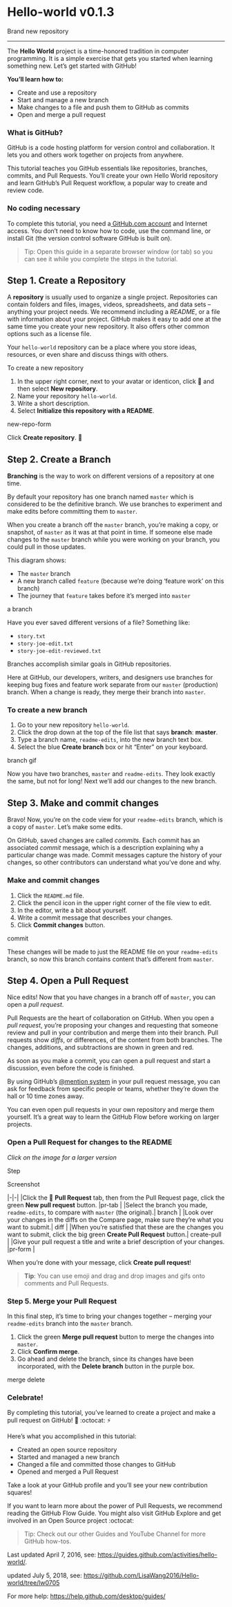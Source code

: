 # Hello-world v0.1.3

Brand new repository

----------

The **Hello World** project is a time-honored tradition in computer programming. It is a simple exercise that gets you started when learning something new. Let’s get started with GitHub!

**You’ll learn how to:**

- Create and use a repository
- Start and manage a new branch
- Make changes to a file and push them to GitHub as commits
- Open and merge a pull request



### What is GitHub? ###

GitHub is a code hosting platform for version control and collaboration. It lets you and others work together on projects from anywhere.

This tutorial teaches you GitHub essentials like repositories, branches, commits, and Pull Requests. You’ll create your own Hello World repository and learn GitHub’s Pull Request workflow, a popular way to create and review code.

### No coding necessary ###

To complete this tutorial, you need a[ GitHub.com account](http://github.com/) and Internet access. You don’t need to know how to code, use the command line, or install Git (the version control software GitHub is built on).


> Tip: Open this guide in a separate browser window (or tab) so you can see it while you complete the steps in the tutorial.



## Step 1. Create a Repository ##

A **repository** is usually used to organize a single project. Repositories can contain folders and files, images, videos, spreadsheets, and data sets – anything your project needs. We recommend including a *README*, or a file with information about your project. GitHub makes it easy to add one at the same time you create your new repository. It also offers other common options such as a license file.

Your `hello-world` repository can be a place where you store ideas, resources, or even share and discuss things with others.

To create a new repository
1. In the upper right corner, next to your avatar or identicon, click  and then select **New repository**.
2. Name your repository `hello-world`.
3. Write a short description.
4. Select **Initialize this repository with a README**.

new-repo-form

Click **Create repository**. :tada:



## Step 2. Create a Branch ##

**Branching** is the way to work on different versions of a repository at one time.

By default your repository has one branch named `master` which is considered to be the definitive branch. We use branches to experiment and make edits before committing them to `master`.

When you create a branch off the `master` branch, you’re making a copy, or snapshot, of `master` as it was at that point in time. If someone else made changes to the `master` branch while you were working on your branch, you could pull in those updates.

This diagram shows:
- The `master` branch
- A new branch called `feature` (because we’re doing ‘feature work’ on this branch)
- The journey that `feature` takes before it’s merged into `master` 

a branch

Have you ever saved different versions of a file? Something like:
- `story.txt`
- `story-joe-edit.txt`
- `story-joe-edit-reviewed.txt`

Branches accomplish similar goals in GitHub repositories.

Here at GitHub, our developers, writers, and designers use branches for keeping bug fixes and feature work separate from our `master` (production) branch. When a change is ready, they merge their branch into `master`.

### To create a new branch ###

1. Go to your new repository `hello-world`.
2. Click the drop down at the top of the file list that says **branch**: **master**.
3. Type a branch name, `readme-edits`, into the new branch text box.
4. Select the blue **Create branch** box or hit “Enter” on your keyboard.

branch gif

Now you have two branches, `master` and `readme-edits`. They look exactly the same, but not for long! Next we’ll add our changes to the new branch.



## Step 3. Make and commit changes ##

Bravo! Now, you’re on the code view for your `readme-edits` branch, which is a copy of `master`. Let’s make some edits.

On GitHub, saved changes are called *commits*. Each commit has an associated *commit* message, which is a description explaining why a particular change was made. Commit messages capture the history of your changes, so other contributors can understand what you’ve done and why.

### Make and commit changes ###

1. Click the `README.md` file.
2. Click the   pencil icon in the upper right corner of the file view to edit.
3. In the editor, write a bit about yourself.
4. Write a commit message that describes your changes.
5. Click **Commit changes** button.

commit

These changes will be made to just the README file on your `readme-edits` branch, so now this branch contains content that’s different from `master`.



## Step 4. Open a Pull Request ##

Nice edits! Now that you have changes in a branch off of `master`, you can open a *pull request*.

Pull Requests are the heart of collaboration on GitHub. When you open a *pull request*, you’re proposing your changes and requesting that someone review and pull in your contribution and merge them into their branch. Pull requests show *diffs*, or differences, of the content from both branches. The changes, additions, and subtractions are shown in green and red.

As soon as you make a commit, you can open a pull request and start a discussion, even before the code is finished.

By using GitHub’s [@mention system](https://help.github.com/articles/about-writing-and-formatting-on-github/#text-formatting-toolbar) in your pull request message, you can ask for feedback from specific people or teams, whether they’re down the hall or 10 time zones away.

You can even open pull requests in your own repository and merge them yourself. It’s a great way to learn the GitHub Flow before working on larger projects.

### Open a Pull Request for changes to the README ###

*Click on the image for a larger version*


Step

Screenshot


|-|-|
|Click the  **Pull Request** tab, then from the Pull Request page, click the green **New pull request** button. |pr-tab |
|Select the branch you made, `readme-edits`, to compare with `master` (the original).| branch |
|Look over your changes in the diffs on the Compare page, make sure they’re what you want to submit.| diff |
|When you’re satisfied that these are the changes you want to submit, click the big green **Create Pull Request** button.| create-pull |
|Give your pull request a title and write a brief description of your changes. |pr-form |

When you’re done with your message, click **Create pull request**!




> **Tip**: You can use emoji and drag and drop images and gifs onto comments and Pull Requests.



### Step 5. Merge your Pull Request ###

In this final step, it’s time to bring your changes together – merging your `readme-edits` branch into the `master` branch.

1. Click the green **Merge pull request** button to merge the changes into `master`.
2. Click **Confirm merge**.
3. Go ahead and delete the branch, since its changes have been incorporated, with the **Delete branch** button in the purple box.

merge delete

### Celebrate! ###

By completing this tutorial, you’ve learned to create a project and make a pull request on GitHub! :tada: :octocat: :zap:

Here’s what you accomplished in this tutorial:

- Created an open source repository
- Started and managed a new branch
- Changed a file and committed those changes to GitHub
- Opened and merged a Pull Request

Take a look at your GitHub profile and you’ll see your new contribution squares!

If you want to learn more about the power of Pull Requests, we recommend reading the GitHub Flow Guide. You might also visit GitHub Explore and get involved in an Open Source project :octocat:



> Tip: Check out our other Guides and YouTube Channel for more GitHub how-tos.

Last updated April 7, 2016, see: https://guides.github.com/activities/hello-world/.

updated July 5, 2018, see: https://github.com/LisaWang2016/Hello-world/tree/lw0705

For more help: https://help.github.com/desktop/guides/


